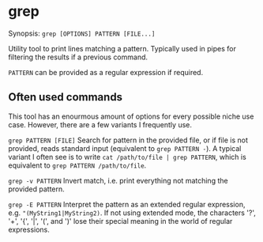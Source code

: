 # grep

Synopsis: `grep [OPTIONS] PATTERN [FILE...]`

Utility tool to print lines matching a pattern. Typically used in pipes for filtering the results if a previous command.

`PATTERN` can be provided as a regular expression if required.

## Often used commands

This tool has an enourmous amount of options for every possible niche use case. However, there are a few variants I frequently use.

`grep PATTERN [FILE]`
Search for pattern in the provided file, or if file is not provided, reads standard input (equivalent to `grep PATTERN -`). A typical variant I often see is to write `cat /path/to/file | grep PATTERN`, which is equivalent to `grep PATTERN /path/to/file`.

`grep -v PATTERN`
Invert match, i.e. print everything not matching the provided pattern.

`grep -E PATTERN`
Interpret the pattern as an extended regular expression, e.g. `"(MyString1|MyString2)`. If not using extended mode, the characters '?', '+', '{', '|', '(', and ')' lose their special meaning in the world of regular expressions.
